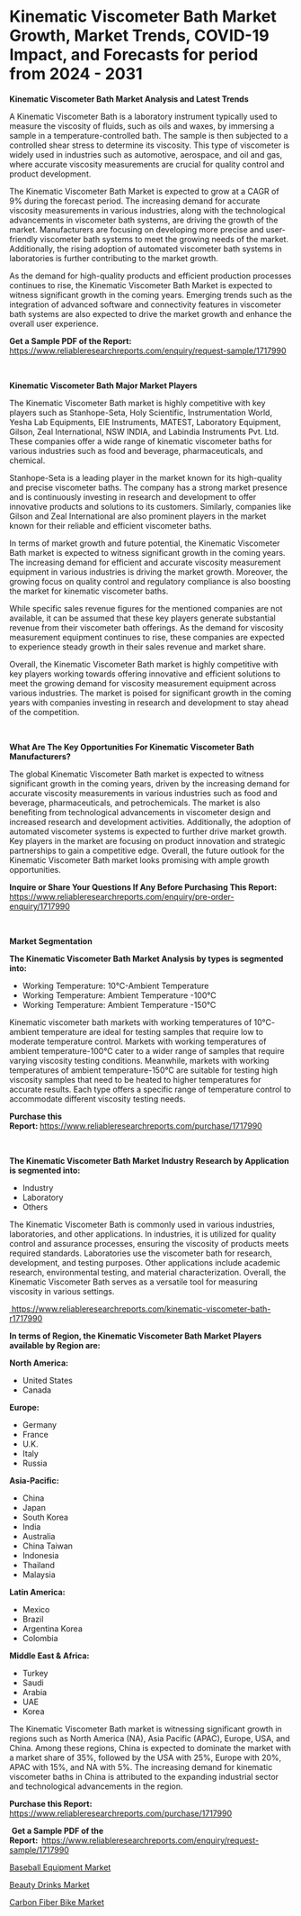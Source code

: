 <p><h1>Kinematic Viscometer Bath Market Growth, Market Trends, COVID-19 Impact, and Forecasts for period from 2024 - 2031</h1></p><p><strong>Kinematic Viscometer Bath Market Analysis and Latest Trends</strong></p>
<p><p>A Kinematic Viscometer Bath is a laboratory instrument typically used to measure the viscosity of fluids, such as oils and waxes, by immersing a sample in a temperature-controlled bath. The sample is then subjected to a controlled shear stress to determine its viscosity. This type of viscometer is widely used in industries such as automotive, aerospace, and oil and gas, where accurate viscosity measurements are crucial for quality control and product development.</p><p>The Kinematic Viscometer Bath Market is expected to grow at a CAGR of 9% during the forecast period. The increasing demand for accurate viscosity measurements in various industries, along with the technological advancements in viscometer bath systems, are driving the growth of the market. Manufacturers are focusing on developing more precise and user-friendly viscometer bath systems to meet the growing needs of the market. Additionally, the rising adoption of automated viscometer bath systems in laboratories is further contributing to the market growth.</p><p>As the demand for high-quality products and efficient production processes continues to rise, the Kinematic Viscometer Bath Market is expected to witness significant growth in the coming years. Emerging trends such as the integration of advanced software and connectivity features in viscometer bath systems are also expected to drive the market growth and enhance the overall user experience.</p></p>
<p><strong>Get a Sample PDF of the Report:&nbsp;</strong> <a href="https://www.reliableresearchreports.com/enquiry/request-sample/1717990">https://www.reliableresearchreports.com/enquiry/request-sample/1717990</a></p>
<p>&nbsp;</p>
<p><strong>Kinematic Viscometer Bath Major Market Players</strong></p>
<p><p>The Kinematic Viscometer Bath market is highly competitive with key players such as Stanhope-Seta, Holy Scientific, Instrumentation World, Yesha Lab Equipments, EIE Instruments, MATEST, Laboratory Equipment, Gilson, Zeal International, NSW INDIA, and Labindia Instruments Pvt. Ltd. These companies offer a wide range of kinematic viscometer baths for various industries such as food and beverage, pharmaceuticals, and chemical.</p><p>Stanhope-Seta is a leading player in the market known for its high-quality and precise viscometer baths. The company has a strong market presence and is continuously investing in research and development to offer innovative products and solutions to its customers. Similarly, companies like Gilson and Zeal International are also prominent players in the market known for their reliable and efficient viscometer baths.</p><p>In terms of market growth and future potential, the Kinematic Viscometer Bath market is expected to witness significant growth in the coming years. The increasing demand for efficient and accurate viscosity measurement equipment in various industries is driving the market growth. Moreover, the growing focus on quality control and regulatory compliance is also boosting the market for kinematic viscometer baths.</p><p>While specific sales revenue figures for the mentioned companies are not available, it can be assumed that these key players generate substantial revenue from their viscometer bath offerings. As the demand for viscosity measurement equipment continues to rise, these companies are expected to experience steady growth in their sales revenue and market share.</p><p>Overall, the Kinematic Viscometer Bath market is highly competitive with key players working towards offering innovative and efficient solutions to meet the growing demand for viscosity measurement equipment across various industries. The market is poised for significant growth in the coming years with companies investing in research and development to stay ahead of the competition.</p></p>
<p>&nbsp;</p>
<p><strong>What Are The Key Opportunities For Kinematic Viscometer Bath Manufacturers?</strong></p>
<p><p>The global Kinematic Viscometer Bath market is expected to witness significant growth in the coming years, driven by the increasing demand for accurate viscosity measurements in various industries such as food and beverage, pharmaceuticals, and petrochemicals. The market is also benefiting from technological advancements in viscometer design and increased research and development activities. Additionally, the adoption of automated viscometer systems is expected to further drive market growth. Key players in the market are focusing on product innovation and strategic partnerships to gain a competitive edge. Overall, the future outlook for the Kinematic Viscometer Bath market looks promising with ample growth opportunities.</p></p>
<p><strong>Inquire or Share Your Questions If Any Before Purchasing This Report:</strong> <a href="https://www.reliableresearchreports.com/enquiry/pre-order-enquiry/1717990">https://www.reliableresearchreports.com/enquiry/pre-order-enquiry/1717990</a></p>
<p>&nbsp;</p>
<p><strong>Market Segmentation</strong></p>
<p><strong>The Kinematic Viscometer Bath Market Analysis by types is segmented into:</strong></p>
<p><ul><li>Working Temperature: 10℃-Ambient Temperature</li><li>Working Temperature: Ambient Temperature -100℃</li><li>Working Temperature: Ambient Temperature -150℃</li></ul></p>
<p><p>Kinematic viscometer bath markets with working temperatures of 10℃-ambient temperature are ideal for testing samples that require low to moderate temperature control. Markets with working temperatures of ambient temperature-100℃ cater to a wider range of samples that require varying viscosity testing conditions. Meanwhile, markets with working temperatures of ambient temperature-150℃ are suitable for testing high viscosity samples that need to be heated to higher temperatures for accurate results. Each type offers a specific range of temperature control to accommodate different viscosity testing needs.</p></p>
<p><strong>Purchase this Report:&nbsp;</strong><a href="https://www.reliableresearchreports.com/purchase/1717990">https://www.reliableresearchreports.com/purchase/1717990</a></p>
<p>&nbsp;</p>
<p><strong>The Kinematic Viscometer Bath Market Industry Research by Application is segmented into:</strong></p>
<p><ul><li>Industry</li><li>Laboratory</li><li>Others</li></ul></p>
<p><p>The Kinematic Viscometer Bath is commonly used in various industries, laboratories, and other applications. In industries, it is utilized for quality control and assurance processes, ensuring the viscosity of products meets required standards. Laboratories use the viscometer bath for research, development, and testing purposes. Other applications include academic research, environmental testing, and material characterization. Overall, the Kinematic Viscometer Bath serves as a versatile tool for measuring viscosity in various settings.</p></p>
<p><a href="https://www.reliableresearchreports.com/kinematic-viscometer-bath-r1717990">&nbsp;https://www.reliableresearchreports.com/kinematic-viscometer-bath-r1717990</a></p>
<p><strong>In terms of Region, the Kinematic Viscometer Bath Market Players available by Region are:</strong></p>
<p>
    <p> <strong> North America: </strong>
        <ul>
            <li>United States</li>
            <li>Canada</li>
        </ul>
        </p> 
    <p> <strong> Europe: </strong>
        <ul>
            <li>Germany</li>
            <li>France</li>
            <li>U.K.</li>
            <li>Italy</li>
            <li>Russia</li>
        </ul>
        </p> 
    <p> <strong> Asia-Pacific: </strong>
        <ul>
            <li>China</li>
            <li>Japan</li>
            <li>South Korea</li>
            <li>India</li>
            <li>Australia</li>
            <li>China Taiwan</li>
            <li>Indonesia</li>
            <li>Thailand</li>
            <li>Malaysia</li>
        </ul>
        </p> 
    <p> <strong> Latin America: </strong>
        <ul>
            <li>Mexico</li>
            <li>Brazil</li>
            <li>Argentina Korea</li>
            <li>Colombia</li>
        </ul>
        </p> 
    <p> <strong> Middle East & Africa: </strong>
        <ul>
            <li>Turkey</li>
            <li>Saudi</li>
            <li>Arabia</li>
            <li>UAE</li>
            <li>Korea</li>
        </ul>
    </p>
    </p>
<p><p>The Kinematic Viscometer Bath market is witnessing significant growth in regions such as North America (NA), Asia Pacific (APAC), Europe, USA, and China. Among these regions, China is expected to dominate the market with a market share of 35%, followed by the USA with 25%, Europe with 20%, APAC with 15%, and NA with 5%. The increasing demand for kinematic viscometer baths in China is attributed to the expanding industrial sector and technological advancements in the region.</p></p>
<p><strong>Purchase this Report: </strong><a href="https://www.reliableresearchreports.com/purchase/1717990">https://www.reliableresearchreports.com/purchase/1717990</a></p>
<p>&nbsp;<strong>Get a Sample PDF of the Report:&nbsp;&nbsp;</strong><a href="https://www.reliableresearchreports.com/enquiry/request-sample/1717990">https://www.reliableresearchreports.com/enquiry/request-sample/1717990</a></p>
<p><strong></strong></p>
<p><p><a href="https://www.linkedin.com/pulse/baseball-equipment-market-insights-cagr-trends-growth-strategies-wpghe?trackingId=PmdAkmwm4OixIco96Ke1Bg%3D%3D">Baseball Equipment Market</a></p><p><a href="https://www.linkedin.com/pulse/beauty-drinks-market-analysis-sze-forecasted-period-from-zilye?trackingId=%2FFtFGuRaKPqbY%2BbyWNcDwg%3D%3D">Beauty Drinks Market</a></p><p><a href="https://www.linkedin.com/pulse/carbon-fiber-bike-market-insights-cagr-trends-growth-strategies-lo61e?trackingId=jHnGRBK8XR31YppBR%2B7ZRA%3D%3D">Carbon Fiber Bike Market</a></p></p>